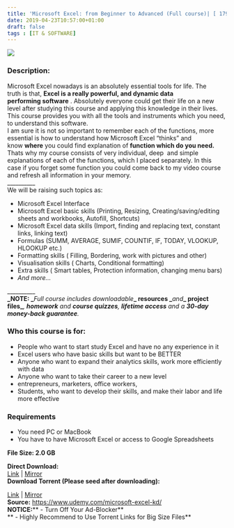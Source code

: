 ```yaml
---
title: 'Microsoft Excel: from Beginner to Advanced (Full course)| [ 179.99$ Course For Free ]'
date: 2019-04-23T10:57:00+01:00
draft: false
tags : [IT & SOFTWARE]
---
```


  

**[![](https://3.bp.blogspot.com/-a3rqfv4opHo/XL7glanP7JI/AAAAAAAAB2g/5wXRLICdsl8FjFEC6TADIXRRVOMmqrnoQCLcBGAs/s640/Microsoft-Excel-from-Beginner-to-Advanced-Full-course.jpg)](https://3.bp.blogspot.com/-a3rqfv4opHo/XL7glanP7JI/AAAAAAAAB2g/5wXRLICdsl8FjFEC6TADIXRRVOMmqrnoQCLcBGAs/s1600/Microsoft-Excel-from-Beginner-to-Advanced-Full-course.jpg)**

  

### Description:

Microsoft Excel nowadays is an absolutely essential tools for life. The truth is that, **Excel is a really powerful, and dynamic data performing software** . Absolutely everyone could get their life on a new level after studying this course and applying this knowledge in their lives.  
This course provides you with all the tools and instruments which you need, to understand this software.  
I am sure it is not so important to remember each of the functions, more essential is how to understand how Microsoft Excel “thinks” and know **where** you could find explanation of **function which do you need.**  
Thats why my course consists of very individual, deep  and simple explanations of each of the functions, which I placed separately. In this case if you forget some function you could come back to my video course and refresh all information in your memory.  
\_\_\_\_\_\_\_\_\_\_  
We will be raising such topics as:  

*   Microsoft Excel Interface
*   Microsoft Excel basic skills (Printing, Resizing, Creating/saving/editing sheets and workbooks, Autofill, Shortcuts)
*   Microsoft Excel data skills (Import, finding and replacing text, constant links, linking text)
*   Formulas (SUMM, AVERAGE, SUMIF, COUNTIF, IF, TODAY, VLOOKUP, HLOOKUP etc.)
*   Formatting skills ( Filling, Bordering, work with pictures and other)
*   Visualisation skills ( Charts, Conditional formatting)
*   Extra skills ( Smart tables, Protection information, changing menu bars)
*   _And more…_

\_\_\_\_\_\_\_\_\_\_  
**_NOTE: _**_Full course includes downloadable_**_ resources _**_and_**_ project files_**_, _**_homework_**_ and _**_course quizzes_**_, _**_lifetime access_**_ and a _**_30-day money-back guarantee_**_._  

### Who this course is for:

*   People who want to start study Excel and have no any experience in it
*   Excel users who have basic skills but want to be BETTER
*   Anyone who want to expand their analytics skills, work more efficiently with data
*   Anyone who want to take their career to a new level
*   entrepreneurs, marketers, office workers,
*   Students, who want to develop their skills, and make their labor and life more effective

### Requirements

*   You need PC or MacBook
*   You have to have Microsoft Excel or access to Google Spreadsheets

**File Size: 2.0 GB**

**Direct Download:**  
[Link](https://oko.sh/fromBeginnerlink1) | [Mirror](https://oko.sh/fromBeginnerlink2)  
**Download Torrent (Please seed after downloading):**  

[Link](https://oko.sh/fromBeginnertorrent1) | [Mirror](https://oko.sh/fromBeginnertorrent2)  
**Source:** https://www.udemy.com/microsoft-excel-kd/  
**NOTICE:**** - Turn Off Your Ad-Blocker**  
** - Highly Recommend to Use Torrent Links for Big Size Files**